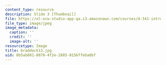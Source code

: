 ```yaml
---
content_type: resource
description: Slide 3 [Thumbnail]
file: https://ol-ocw-studio-app-qa.s3.amazonaws.com/courses/4-341-introduction-to-photography-fall-2002/0b5ab80180784f2e28850156ffeba8bf_braddock13.jpg
file_type: image/jpeg
image_metadata:
  caption: ''
  credit: ''
  image-alt: ''
resourcetype: Image
title: braddock13.jpg
uid: 0b5ab801-8078-4f2e-2885-0156ffeba8bf
---
```

